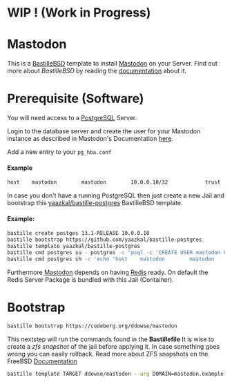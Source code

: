 # WIP ! (Work in Progress)

# Mastodon

This is a [BastilleBSD](https://bastillebsd.org) template to install [Mastodon](https://joinmastodon.org) on your Server. 
Find out more about *BastilleBSD* by reading the [documentation](https://bastille.readthedocs.io/en/latest/) about it. 

# Prerequisite (Software)

You will need access to a [PostgreSQL](https://www.postgresql.org) Server. 

Login to the database server and create the user for your Mastodon instance as described in Mastodon's 
Documentation [here](https://docs.joinmastodon.org/admin/install/#setting-up-postgresql).

Add a new entry to your ```pg_hba.conf```

#### Example 
```sh
host    mastodon        mastodon        10.0.0.10/32            trust
```    


In case you don't have a running PostgreSQL then just create a new Jail and bootstrap this 
[yaazkal/bastille-postgres](https://github.com/yaazkal/bastille-postgres) BastilleBSD template.

#### Example: 

```sh
bastille create postges 13.1-RELEASE 10.0.0.10
bastille bootstrap https://github.com/yaazkal/bastille-postgres
bastille template yaazkal/bastille-postgres
bastille cmd postgres su - postgres -c "psql -c 'CREATE USER mastodon CREATEDB;'"
bastille cmd postgres sh -c 'echo "host    mastodon        mastodon        10.0.0.10/32            trust" >> /var/db/postgres/data14/pg_hba.conf'
```

Furthermore [Mastodon](https://joinmastodon.org/) depends on having [Redis](https://redis.io/) ready.
On default the Redis Server Package is bundled with this Jail (Container).
 
# Bootstrap 

```sh
bastille bootstrap https://codeberg.org/ddowse/mastodon
```

This nextstep will run the commands found in the **Bastillefile**
It is wise to create a *zfs snapshot* of the jail before applying it. 
In case something goes wrong you can easily rollback. 
Read more about ZFS snapshots on the FreeBSD [Documentation](https://docs.freebsd.org/en/books/handbook/zfs/#zfs-term-snapshot)

```sh
bastille template TARGET ddowse/mastodon --arg DOMAIN=mastodon.example.org --arg EMAIL=mailbox@example.org
```
